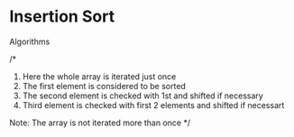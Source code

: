 # Insertion Sort
Algorithms

/*
1. Here the whole array is iterated just once
2. The first element is considered to be sorted
3. The second element is checked with 1st and shifted if necessary
4. Third element is checked with first 2 elements and shifted if necessart

Note: The array is not iterated more than once */
